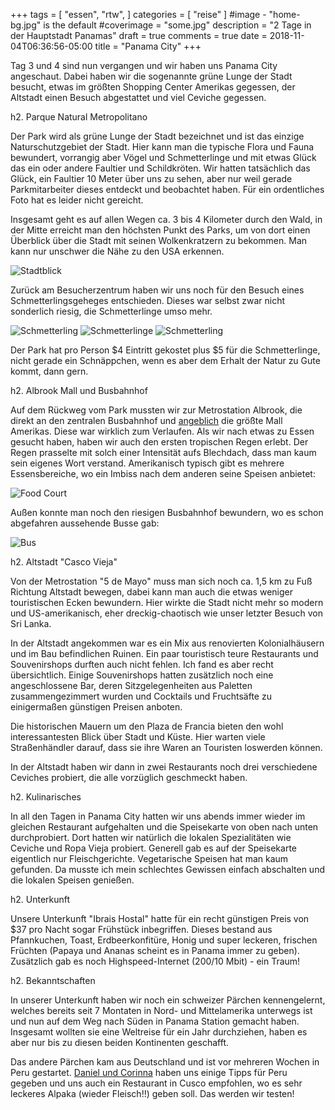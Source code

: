 +++
tags = [
    "essen",
    "rtw",
    ]
categories = [
    "reise"
]
#image - "home-bg.jpg" is the default
#coverimage = "some.jpg"
description = "2 Tage in der Hauptstadt Panamas"
draft = true
comments = true
date = 2018-11-04T06:36:56-05:00
title = "Panama City"
+++

Tag 3 und 4 sind nun vergangen und wir haben uns Panama City angeschaut. Dabei haben wir die sogenannte grüne Lunge der Stadt besucht, etwas im größten Shopping Center Amerikas gegessen, der Altstadt einen Besuch abgestattet und viel Ceviche gegessen.

h2. Parque Natural Metropolitano

Der Park wird als grüne Lunge der Stadt bezeichnet und ist das einzige Naturschutzgebiet der Stadt. Hier kann man die typische Flora und Fauna bewundert, vorrangig aber Vögel und Schmetterlinge und mit etwas Glück das ein oder andere Faultier und Schildkröten. Wir hatten tatsächlich das Glück, ein Faultier 10 Meter über uns zu sehen, aber nur weil gerade Parkmitarbeiter dieses entdeckt und beobachtet haben. Für ein ordentliches Foto hat es leider nicht gereicht.

Insgesamt geht es auf allen Wegen ca. 3 bis 4 Kilometer durch den Wald, in der Mitte erreicht man den höchsten Punkt des Parks, um von dort einen Überblick über die Stadt mit seinen Wolkenkratzern zu bekommen. Man kann nur unschwer die Nähe zu den USA erkennen.

![Stadtblick](/img/IMG_20181031_122337.jpg "Panorama über die Stadt")

Zurück am Besucherzentrum haben wir uns noch für den Besuch eines Schmetterlingsgeheges entschieden. Dieses war selbst zwar nicht sonderlich riesig, die Schmetterlinge umso mehr.

![Schmetterling](/img/IMG_20181031_140534.jpg "Schmetterling 1")
![Schmetterlinge](/img/IMG_20181031_140909_1.jpg "viele große Schmetterlinge")
![Schmetterling](/img/IMG_20181031_141645.jpg "kontaktfreudiger Schmetterling")

Der Park hat pro Person $4 Eintritt gekostet plus $5 für die Schmetterlinge, nicht gerade ein Schnäppchen, wenn es aber dem Erhalt der Natur zu Gute kommt, dann gern.

h2. Albrook Mall und Busbahnhof

Auf dem Rückweg vom Park mussten wir zur Metrostation Albrook, die direkt an den zentralen Busbahnhof und [angeblich](https://en.wikipedia.org/wiki/Albrook_Mall) die größte Mall Amerikas. Diese war wirklich zum Verlaufen. Als wir nach etwas zu Essen gesucht haben, haben wir auch den ersten tropischen Regen erlebt. Der Regen prasselte mit solch einer Intensität aufs Blechdach, dass man kaum sein eigenes Wort verstand. Amerikanisch typisch gibt es mehrere Essensbereiche, wo ein Imbiss nach dem anderen seine Speisen anbietet:

![Food Court](/img/IMG_20181031_163301.jpg "ein Food Court in der Albrook Mall")

Außen konnte man noch den riesigen Busbahnhof bewundern, wo es schon abgefahren aussehende Busse gab:

![Bus](/img/IMG_20181031_170323.jpg "Kurz- und Langstreckenbusse in Panama")

h2. Altstadt "Casco Vieja"

Von der Metrostation "5 de Mayo" muss man sich noch ca. 1,5 km zu Fuß Richtung Altstadt bewegen, dabei kann man auch die etwas weniger touristischen Ecken bewundern. Hier wirkte die Stadt nicht mehr so modern und US-amerikanisch, eher dreckig-chaotisch wie unser letzter Besuch von Sri Lanka.

In der Altstadt angekommen war es ein Mix aus renovierten Kolonialhäusern und im Bau befindlichen Ruinen. Ein paar touristisch teure Restaurants und Souvenirshops durften auch nicht fehlen. Ich fand es aber recht übersichtlich. Einige Souvenirshops hatten zusätzlich noch eine angeschlossene Bar, deren Sitzgelegenheiten aus Paletten zusammengezimmert wurden und Cocktails und Fruchtsäfte zu einigermaßen günstigen Preisen anboten.

Die historischen Mauern um den Plaza de Francia bieten den wohl interessantesten Blick über Stadt und Küste. Hier warten viele Straßenhändler darauf, dass sie ihre Waren an Touristen loswerden können. 

In der Altstadt haben wir dann in zwei Restaurants noch drei verschiedene Ceviches probiert, die alle vorzüglich geschmeckt haben.

h2. Kulinarisches

In all den Tagen in Panama City hatten wir uns abends immer wieder im gleichen Restaurant aufgehalten und die Speisekarte von oben nach unten durchprobiert. Dort hatten wir natürlich die lokalen Spezialitäten wie Ceviche und Ropa Vieja probiert. Generell gab es auf der Speisekarte eigentlich nur Fleischgerichte. Vegetarische Speisen hat man kaum gefunden. Da musste ich mein schlechtes Gewissen einfach abschalten und die lokalen Speisen genießen.

h2. Unterkunft

Unsere Unterkunft "Ibrais Hostal" hatte für ein recht günstigen Preis von $37 pro Nacht sogar Frühstück inbegriffen. Dieses bestand aus Pfannkuchen, Toast, Erdbeerkonfitüre, Honig und super leckeren, frischen Früchten (Papaya und Ananas scheint es in Panama immer zu geben). Zusätzlich gab es noch Highspeed-Internet (200/10 Mbit) - ein Traum!

h2. Bekanntschaften

In unserer Unterkunft haben wir noch ein schweizer Pärchen kennengelernt, welches bereits seit 7 Montaten in Nord- und Mittelamerika unterwegs ist und nun auf dem Weg nach Süden in Panama Station gemacht haben. Insgesamt wollten sie eine Weltreise für ein Jahr durchziehen, haben es aber nur bis zu diesen beiden Kontinenten geschafft.

Das andere Pärchen kam aus Deutschland und ist vor mehreren Wochen in Peru gestartet. [Daniel und Corinna](https://blog.einmalumdiewelt.reisen) haben uns einige Tipps für Peru gegeben und uns auch ein Restaurant in Cusco empfohlen, wo es sehr leckeres Alpaka (wieder Fleisch!!) geben soll. Das werden wir testen!

